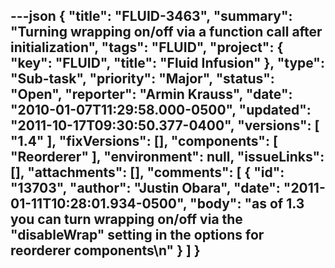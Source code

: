 ---json
{
  "title": "FLUID-3463",
  "summary": "Turning wrapping on/off via a function call after initialization",
  "tags": "FLUID",
  "project": {
    "key": "FLUID",
    "title": "Fluid Infusion"
  },
  "type": "Sub-task",
  "priority": "Major",
  "status": "Open",
  "reporter": "Armin Krauss",
  "date": "2010-01-07T11:29:58.000-0500",
  "updated": "2011-10-17T09:30:50.377-0400",
  "versions": [
    "1.4"
  ],
  "fixVersions": [],
  "components": [
    "Reorderer"
  ],
  "environment": null,
  "issueLinks": [],
  "attachments": [],
  "comments": [
    {
      "id": "13703",
      "author": "Justin Obara",
      "date": "2011-01-11T10:28:01.934-0500",
      "body": "as of 1.3 you can turn wrapping on/off via the \"disableWrap\" setting in the options for reorderer components\n"
    }
  ]
}
---

        